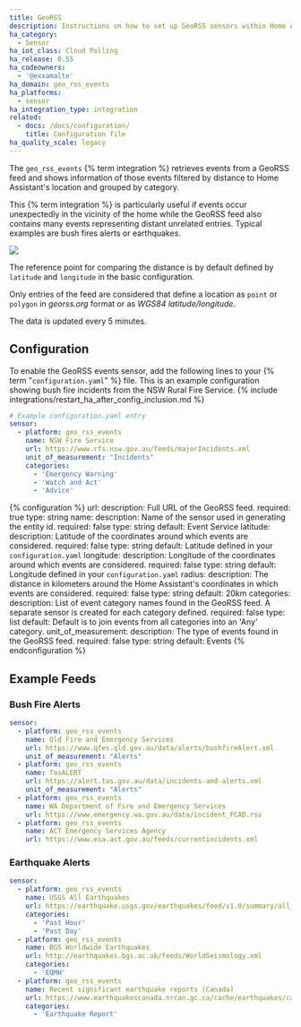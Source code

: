 ```yaml
---
title: GeoRSS
description: Instructions on how to set up GeoRSS sensors within Home Assistant.
ha_category:
  - Sensor
ha_iot_class: Cloud Polling
ha_release: 0.55
ha_codeowners:
  - '@exxamalte'
ha_domain: geo_rss_events
ha_platforms:
  - sensor
ha_integration_type: integration
related:
  - docs: /docs/configuration/
    title: Configuration file
ha_quality_scale: legacy
---
```


The `geo_rss_events` {% term integration %} retrieves events from a GeoRSS feed and shows information of those events filtered by distance to Home Assistant's location and grouped by category.

This {% term integration %} is particularly useful if events occur unexpectedly in the vicinity of the home while the GeoRSS feed also contains many events representing distant unrelated entries. Typical examples are bush fires alerts or earthquakes.

<p class='img'>
  <img src='/images/screenshots/geo-rss-incidents-group-screenshot.png' />
</p>

The reference point for comparing the distance is by default defined by `latitude` and `longitude` in the basic configuration.

Only entries of the feed are considered that define a location as `point` or `polygon` in *georss.org* format or as *WGS84 latitude/longitude*.

The data is updated every 5 minutes.

## Configuration

To enable the GeoRSS events sensor, add the following lines to your {% term "`configuration.yaml`" %} file.
This is an example configuration showing bush fire incidents from the NSW Rural Fire Service.
{% include integrations/restart_ha_after_config_inclusion.md %}

```yaml
# Example configuration.yaml entry
sensor:
  - platform: geo_rss_events
    name: NSW Fire Service
    url: https://www.rfs.nsw.gov.au/feeds/majorIncidents.xml
    unit_of_measurement: "Incidents"
    categories:
      - 'Emergency Warning'
      - 'Watch and Act'
      - 'Advice'
```

{% configuration %}
url:
  description: Full URL of the GeoRSS feed.
  required: true
  type: string
name:
  description: Name of the sensor used in generating the entity id.
  required: false
  type: string
  default: Event Service
latitude:
  description: Latitude of the coordinates around which events are considered.
  required: false
  type: string
  default: Latitude defined in your `configuration.yaml`
longitude:
  description: Longitude of the coordinates around which events are considered.
  required: false
  type: string
  default: Longitude defined in your `configuration.yaml`
radius:
  description: The distance in kilometers around the Home Assistant's coordinates in which events are considered.
  required: false
  type: string
  default: 20km
categories:
  description: List of event category names found in the GeoRSS feed. A separate sensor is created for each category defined.
  required: false
  type: list
  default: Default is to join events from all categories into an 'Any' category.
unit_of_measurement:
  description: The type of events found in the GeoRSS feed.
  required: false
  type: string
  default: Events
{% endconfiguration %}

## Example Feeds

### Bush Fire Alerts

```yaml
sensor:
  - platform: geo_rss_events
    name: Qld Fire and Emergency Services
    url: https://www.qfes.qld.gov.au/data/alerts/bushfireAlert.xml
    unit_of_measurement: "Alerts"
  - platform: geo_rss_events
    name: TasALERT
    url: https://alert.tas.gov.au/data/incidents-and-alerts.xml
    unit_of_measurement: "Alerts"
  - platform: geo_rss_events
    name: WA Department of Fire and Emergency Services
    url: https://www.emergency.wa.gov.au/data/incident_FCAD.rss
  - platform: geo_rss_events
    name: ACT Emergency Services Agency
    url: https://www.esa.act.gov.au/feeds/currentincidents.xml
```

### Earthquake Alerts

```yaml
sensor:
  - platform: geo_rss_events
    name: USGS All Earthquakes
    url: https://earthquake.usgs.gov/earthquakes/feed/v1.0/summary/all_day.atom
    categories:
      - 'Past Hour'
      - 'Past Day'
  - platform: geo_rss_events
    name: BGS Worldwide Earthquakes
    url: http://earthquakes.bgs.ac.uk/feeds/WorldSeismology.xml
    categories:
      - 'EQMH'
  - platform: geo_rss_events
    name: Recent significant earthquake reports (Canada)
    url: https://www.earthquakescanada.nrcan.gc.ca/cache/earthquakes/canada-en.atom
    categories:
      - 'Earthquake Report'
```
